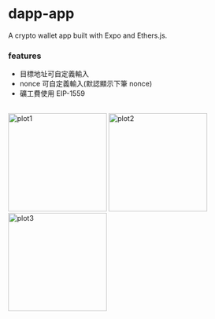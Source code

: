 # dapp-app
A crypto wallet app built with Expo and Ethers.js.
<br />

### features
- 目標地址可自定義輸入
- nonce 可自定義輸入(默認顯示下筆 nonce)
- 礦工費使用 EIP-1559
<br />

<img width="200" alt="plot1" src="https://github.com/Chrissy1209/dapp-app/assets/79960363/df75d9c2-1040-431a-9288-851251b3ce96">
<img width="200" alt="plot2" src="https://github.com/Chrissy1209/dapp-app/assets/79960363/64361f27-53a0-4756-ac16-3c712f91ee2f">
<br />
<img width="200" alt="plot3" src="https://github.com/Chrissy1209/dapp-app/assets/79960363/fc1f5e9a-650e-4195-9e5f-f3ce827237b2">
